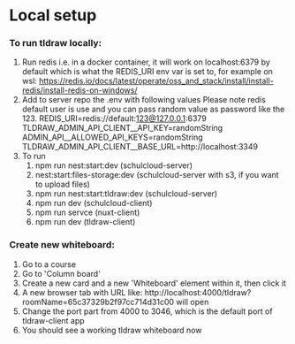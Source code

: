 # Local setup

### To run tldraw locally:

1. Run redis i.e. in a docker container, it will work on localhost:6379 by default which is what the REDIS_URI env var is set to, for example on wsl: https://redis.io/docs/latest/operate/oss_and_stack/install/install-redis/install-redis-on-windows/
2. Add to server repo the .env with following values 
   Please note redis default user is use and you can pass random value as password like the 123. 
    REDIS_URI=redis://default:123@127.0.0.1:6379
    TLDRAW_ADMIN_API_CLIENT__API_KEY=randomString
    ADMIN_API__ALLOWED_API_KEYS=randomString
    TLDRAW_ADMIN_API_CLIENT__BASE_URL=http://localhost:3349
3. To run
   1. npm run nest:start:dev (schulcloud-server)
   2. nest:start:files-storage:dev (schulcloud-server with s3, if you want to upload files)
   3. npm run nest:start:tldraw:dev (schulcloud-server)
   4. npm run dev (schulcloud-client)
   5. npm run servce (nuxt-client)
   6. npm run dev (tldraw-client)

### Create new whiteboard:

1. Go to a course
2. Go to 'Column board'
3. Create a new card and a new 'Whiteboard' element within it, then click it
4. A new browser tab with URL like: http://localhost:4000/tldraw?roomName=65c37329b2f97cc714d31c00 will open
5. Change the port part from 4000 to 3046, which is the default port of tldraw-client app
6. You should see a working tldraw whiteboard now

